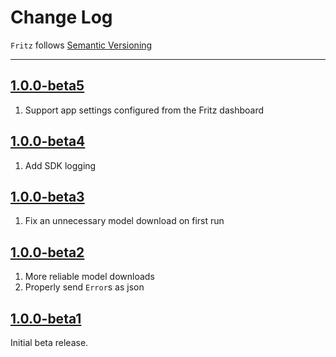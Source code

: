 Change Log
==========

`Fritz` follows [Semantic Versioning](http://semver.org/)

---

## [1.0.0-beta5](https://github.com/fritzlabs/swift-framework/releases/tag/1.0.0-beta5)

1. Support app settings configured from the Fritz dashboard

## [1.0.0-beta4](https://github.com/fritzlabs/swift-framework/releases/tag/1.0.0-beta4)

1. Add SDK logging

## [1.0.0-beta3](https://github.com/fritzlabs/swift-framework/releases/tag/1.0.0-beta3)

1. Fix an unnecessary model download on first run

## [1.0.0-beta2](https://github.com/fritzlabs/swift-framework/releases/tag/1.0.0-beta2)

1. More reliable model downloads
2. Properly send `Error`s as json

## [1.0.0-beta1](https://github.com/fritzlabs/swift-framework/releases/tag/1.0.0-beta1)

Initial beta release.
